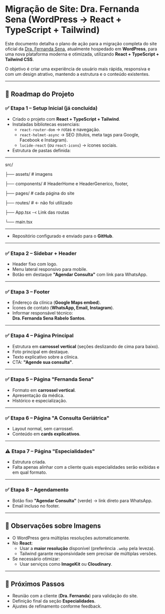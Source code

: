# Migração de Site: Dra. Fernanda Sena (WordPress → React + TypeScript + Tailwind)

Este documento detalha o plano de ação para a migração completa do site oficial da [Dra. Fernanda Sena](https://drafernandasena.com.br/), atualmente hospedado em **WordPress**, para uma nova plataforma moderna e otimizada, utilizando **React + TypeScript + Tailwind CSS**.

O objetivo é criar uma experiência de usuário mais rápida, responsiva e com um design atrativo, mantendo a estrutura e o conteúdo existentes.

---

## 📑 Roadmap do Projeto

### ✅ Etapa 1 – Setup Inicial (já concluída)
- Criado o projeto com **React + TypeScript + Tailwind**.
- Instaladas bibliotecas essenciais:
  - `react-router-dom` → rotas e navegação.
  - `react-helmet-async` → SEO (títulos, meta tags para Google, Facebook e Instagram).
  - `lucide-react` (ou `react-icons`) → ícones sociais.
- Estrutura de pastas definida:

---
src/

├── assets/ # imagens

├── components/ # HeaderHome e HeaderGenerico, footer, 

├── pages/ # cada página do site

├── routes/ # <- não foi utilizado

├── App.tsx -< Link das routas

└── main.tsx

---

- Repositório configurado e enviado para o **GitHub**.

---

### ✅ Etapa 2 – Sidebar + Header
- Header fixo com logo.
- Menu lateral responsivo para mobile.
- Botão em destaque **"Agendar Consulta"** com link para WhatsApp.

---

### ✅ Etapa 3 – Footer
- Endereço da clínica (**Google Maps embed**).
- Ícones de contato (**WhatsApp, Email, Instagram**).
- Informar responsável técnico:  
  **Dra. Fernanda Sena Rabelo Santos**.

---

### ✅ Etapa 4 – Página Principal
- Estrutura em **carrossel vertical** (seções deslizando de cima para baixo).
- Foto principal em destaque.
- Texto explicativo sobre a clínica.
- CTA: **"Agende sua consulta"**.

---

### ✅ Etapa 5 – Página "Fernanda Sena"
- Formato em **carrossel vertical**.
- Apresentação da médica.
- Histórico e especialização.

---

### ✅ Etapa 6 – Página "A Consulta Geriátrica"
- Layout normal, sem carrossel.
- Conteúdo em **cards explicativos**.

---

### ⚠️ Etapa 7 – Página "Especialidades"  
- Estrutura criada.  
- Falta apenas alinhar com a cliente quais especialidades serão exibidas e em qual formato.

---

### ✅ Etapa 8 – Agendamento
- Botão fixo **"Agendar Consulta"** (verde) → link direto para WhatsApp.
- Email incluso no footer.

---

## 🔎 Observações sobre Imagens
- O WordPress gera múltiplas resoluções automaticamente.
- No **React**:
  - Usar a **maior resolução** disponível (preferência `.webp` pela leveza).
  - Tailwind garante responsividade sem precisar de múltiplas versões.
- Se necessário otimizar:
  - Usar serviços como **ImageKit** ou **Cloudinary**.

---

## 🚀 Próximos Passos
- Reunião com a cliente (**Dra. Fernanda**) para validação do site.  
- Definição final da seção **Especialidades**.  
- Ajustes de refinamento conforme feedback.
